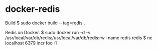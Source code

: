docker-redis
============
Build
    $ sudo docker build --tag=redis .

Redis on Docker.
    $ sudo docker run -d -v /usr/local/var/db/redis:/usr/local/var/db/redis:rw -name redis redis
    $ nc localhost 6379
    incr foo
    :1

